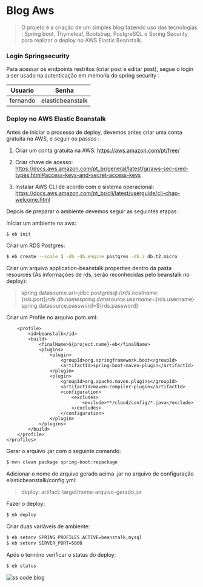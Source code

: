 # Blog Aws

> O projeto é a criação de um simples blog fazendo uso das tecnologias : 
> Spring boot, Thymeleaf, Bootstrap, PostgreSQL e Spring Security para realizar o deploy
> no AWS Elastic Beanstalk.


### Login Springsecurity

Para acessar os endpoints restritos (criar post e editar post), segue o login a ser usado na autenticação em memoria do spring security :

| Usuario | Senha |
| ------ | ------ |
| fernando | elasticbeanstalk |



### Deploy no AWS Elastic Beanstalk
Antes de iniciar o processo de deploy, devemos antes criar uma conta gratuita na AWS, e seguir os passos :

1) Criar um conta gratuita na AWS: https://aws.amazon.com/pt/free/

2) Criar chave de acesso: https://docs.aws.amazon.com/pt_br/general/latest/gr/aws-sec-cred-types.html#access-keys-and-secret-access-keys

3) Instalar AWS CLI de acordo com o sistema operacional: https://docs.aws.amazon.com/pt_br/cli/latest/userguide/cli-chap-welcome.html

Depois de preparar o ambiente devemos seguir as seguintes etapas : 

Iniciar um ambiente na aws:
```sh
$ eb init
```

Criar um RDS Postgres:
```sh
$ eb create --scale 1 -db -db.engine postgres -db.i db.t2.micro
```
Criar um arquivo application-beanstalk.properties dentro da pasta resources (As informações de rds, serão reconhecidas pelo beanstalk no deploy):

>spring.datasource.url=jdbc:postgresql://${rds.hostname}:${rds.port}/${rds.db.name}
>spring.datasource.username=${rds.username}
>spring.datasource.password=${rds.password}

Criar um Profile no arquivo pom.xml:

><profiles>
		<profile>
			<id>beanstalk</id>
			<build>
				<finalName>${project.name}-eb</finalName>
				<plugins>
					<plugin>
						<groupId>org.springframework.boot</groupId>
						<artifactId>spring-boot-maven-plugin</artifactId>
					</plugin>
					<plugin>
						<groupId>org.apache.maven.plugins</groupId>
						<artifactId>maven-compiler-plugin</artifactId>
						<configuration>
							<excludes>
								<exclude>**/cloud/config/*.java</exclude>
							</excludes>
						</configuration>
					</plugin>
				</plugins>
			</build>
		</profile>
	</profiles>
	
	
Gerar o arquivo .jar com o seguinte comando:
```sh
$ mvn clean package spring-boot:repackage
```
Adicionar o nome do arquivo gerado acima .jar no arquivo de configuração elasticbeanstalk/config.yml:
> deploy: 
>            artifact: target/nome-arquivo-gerado.jar

Fazer o deploy:
```sh
$ eb deploy
```

Criar duas variáveis de ambiente:
```sh
$ eb setenv SPRING_PROFILES_ACTIVE=beanstalk,mysql
$ eb setenv SERVER_PORT=5000
```

Após o termino verificar o status do deploy:
```sh
$ eb status
```

![ss code blog](https://user-images.githubusercontent.com/45246027/89851323-99183580-db62-11ea-9e14-7779fdbc4219.jpg)
